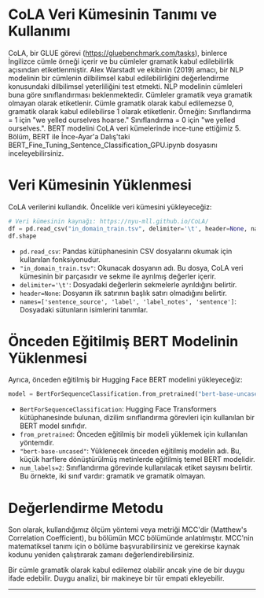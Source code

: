 # CoLA Veri Kümesinin Tanımı ve Kullanımı

CoLA, bir GLUE görevi (https://gluebenchmark.com/tasks), binlerce İngilizce cümle örneği içerir ve bu cümleler gramatik kabul edilebilirlik açısından etiketlenmiştir. Alex Warstadt ve ekibinin (2019) amacı, bir NLP modelinin bir cümlenin dilbilimsel kabul edilebilirliğini değerlendirme konusundaki dilbilimsel yeterliliğini test etmekti. NLP modelinin cümleleri buna göre sınıflandırması beklenmektedir. Cümleler gramatik veya gramatik olmayan olarak etiketlenir. Cümle gramatik olarak kabul edilemezse 0, gramatik olarak kabul edilebilirse 1 olarak etiketlenir. Örneğin: Sınıflandırma = 1 için "we yelled ourselves hoarse." Sınıflandırma = 0 için "we yelled ourselves.". BERT modelini CoLA veri kümelerinde ince-tune ettiğimiz 5. Bölüm, BERT ile İnce-Ayar'a Dalış'taki BERT_Fine_Tuning_Sentence_Classification_GPU.ipynb dosyasını inceleyebilirsiniz.

# Veri Kümesinin Yüklenmesi

CoLA verilerini kullandık. Öncelikle veri kümesini yükleyeceğiz:

```python
# Veri kümesinin kaynağı: https://nyu-mll.github.io/CoLA/
df = pd.read_csv("in_domain_train.tsv", delimiter='\t', header=None, names=['sentence_source', 'label', 'label_notes', 'sentence'])
df.shape
```

- `pd.read_csv`: Pandas kütüphanesinin CSV dosyalarını okumak için kullanılan fonksiyonudur.
- `"in_domain_train.tsv"`: Okunacak dosyanın adı. Bu dosya, CoLA veri kümesinin bir parçasıdır ve sekme ile ayrılmış değerler içerir.
- `delimiter='\t'`: Dosyadaki değerlerin sekmelerle ayrıldığını belirtir.
- `header=None`: Dosyanın ilk satırının başlık satırı olmadığını belirtir.
- `names=['sentence_source', 'label', 'label_notes', 'sentence']`: Dosyadaki sütunların isimlerini tanımlar.

# Önceden Eğitilmiş BERT Modelinin Yüklenmesi

Ayrıca, önceden eğitilmiş bir Hugging Face BERT modelini yükleyeceğiz:

```python
model = BertForSequenceClassification.from_pretrained("bert-base-uncased", num_labels=2)
```

- `BertForSequenceClassification`: Hugging Face Transformers kütüphanesinde bulunan, dizilim sınıflandırma görevleri için kullanılan bir BERT model sınıfıdır.
- `from_pretrained`: Önceden eğitilmiş bir modeli yüklemek için kullanılan yöntemdir.
- `"bert-base-uncased"`: Yüklenecek önceden eğitilmiş modelin adı. Bu, küçük harflere dönüştürülmüş metinlerde eğitilmiş temel BERT modelidir.
- `num_labels=2`: Sınıflandırma görevinde kullanılacak etiket sayısını belirtir. Bu örnekte, iki sınıf vardır: gramatik ve gramatik olmayan.

# Değerlendirme Metodu

Son olarak, kullandığımız ölçüm yöntemi veya metriği MCC'dir (Matthew's Correlation Coefficient), bu bölümün MCC bölümünde anlatılmıştır. MCC'nin matematiksel tanımı için o bölüme başvurabilirsiniz ve gerekirse kaynak kodunu yeniden çalıştırarak zamanı değerlendirebilirsiniz.

Bir cümle gramatik olarak kabul edilemez olabilir ancak yine de bir duygu ifade edebilir. Duygu analizi, bir makineye bir tür empati ekleyebilir.

---

